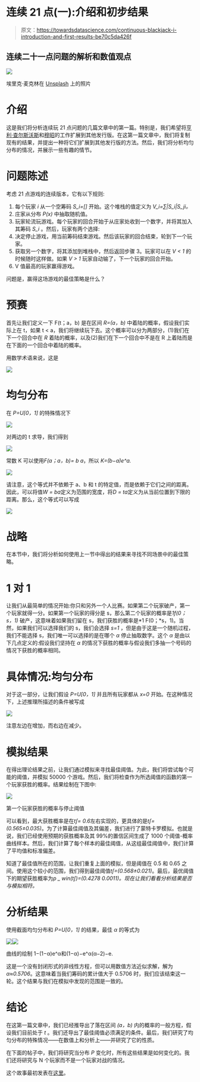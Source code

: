 # 连续 21 点(一):介绍和初步结果

> 原文：<https://towardsdatascience.com/continuous-blackjack-i-introduction-and-first-results-be70c5da426f>

## 连续二十一点问题的解析和数值观点

![](img/01528e839eed3f6a04757760d64060ae.png)

埃里克·麦克林在 [Unsplash](https://unsplash.com?utm_source=medium&utm_medium=referral) 上的照片

# 介绍

这是我们将分析连续玩 21 点问题的几篇文章中的第一篇。特别是，我们希望将[亨利·查尔斯沃斯](http://myblog.henrycharlesworth.com/continuous-blackjack)和[穆昭](https://arxiv.org/pdf/2011.10315.pdf)的工作扩展到其他发行版。在这第一篇文章中，我们将复制现有的结果，并提出一种将它们扩展到其他发行版的方法。然后，我们将分析均匀分布的情况，并展示一些有趣的情节。

# 问题陈述

考虑 21 点游戏的连续版本，它有以下规则:

1.  每个玩家 *i* 从一个空筹码 *S_i=[]* 开始。这个堆栈的值定义为 *V_i=∑|S_i|S_ji。*
2.  庄家从分布 *P(x)* 中抽取随机值。
3.  玩家轮流玩游戏。每个玩家的回合开始于从庄家处收到一个数字，并将其加入其筹码 *S_i* 。然后，玩家有两个选择:
4.  决定停止游戏，用当前筹码结束游戏。然后该玩家的回合结束，轮到下一个玩家。
5.  获取另一个数字，将其添加到堆栈中，然后返回步骤 3。玩家可以在 *V < 1* 的时候随时这样做。如果 *V > 1* 玩家自动输了，下一个玩家的回合开始。
6.  V 值最高的玩家赢得游戏。

问题是，赢得这场游戏的最佳策略是什么？

# 预赛

首先让我们定义一下 F(t；a，b) 是在区间 *R=(a，b)* 中着陆的概率，假设我们实际上在 t，如果 t < a，我们将继续玩下去。这个概率可以分为两部分，(1)我们在下一个回合中在 *R* 着陆的概率，以及(2)我们在下一个回合中不是在 R 上着陆而是在下面的一个回合中着陆的概率。

用数学术语来说，这是

![](img/8e2475dac6b69553a3b67e6510264629.png)

# 均匀分布

在 *P=U[0，1]* 的特殊情况下

![](img/6050b42dfd4e2da6feaf44711b8268ce.png)

对两边的 t 求导，我们得到

![](img/adeba598b1652b5c6a7caebe4637be25.png)

常数 K 可以使用*F(a；a，b)= b a*，所以 *K=(b−a)e^a.*

![](img/4f4deb40440b6f9360f92be836672128.png)

请注意，这个等式并不依赖于 a、b 和 t 的特定值，而是依赖于它们之间的距离。因此，可以将值*W = ba*定义为范围的宽度，将*D = ta*定义为从当前位置到下限的距离。那么，这个等式可以写成

![](img/798649b18fb1471856cf5da11f62ed6d.png)

# 战略

在本节中，我们将分析如何使用上一节中得出的结果来寻找不同场景中的最佳策略。

# 1 对 1

让我们从最简单的情况开始:你只和另外一个人比赛。如果第二个玩家破产，第一个玩家就得一分。如果第一个玩家的得分是 s，那么第二个玩家的概率是*1f(0；s，1)* 破产，这意味着如果我们留在 s，我们获胜的概率是*1 F(0；*s，1)。当然，如果我们可以选择我们的 s，我们会选择 *s=1* ，但是由于这是一个随机过程，我们不能选择 s，我们唯一可以选择的是在哪个 *α* 停止抽取数字。这个 *α* 是由以下几点定义的:假设我们坚持在 *α* 的情况下获胜的概率与假设我们多抽一个号码的情况下获胜的概率相同。

# 具体情况:均匀分布

对于这一部分，让我们假设 *P=U[0，1]* 并且所有玩家都从 *x=0* 开始。在这种情况下，上述推理所描述的条件被写成

![](img/612303aa11787d1cdfb8773d8b57989d.png)

注意左边在增加，而右边在减少。

# 模拟结果

在得出理论结果之前，让我们通过模拟来寻找最佳阈值。为此，我们将尝试每个可能的阈值，并模拟 50000 个游戏。然后，我们将检查作为所选阈值的函数的第一个玩家获胜的概率。结果绘制在下图中:

![](img/302f80b2e83c169cea03bdd9fdfa0aa8.png)

第一个玩家获胜的概率与停止阈值

可以看到，最大获胜概率是在*t∫= 0.6*左右实现的，更具体的是*t∫=(0.565±0.035)*。为了计算最佳阈值及其偏差，我们进行了蒙特卡罗模拟。也就是说，我们已经使用预期的获胜概率及其 99%的置信区间生成了 1000 个阈值-概率曲线样本。然后，我们计算了每个样本的最佳阈值，从这组最佳阈值中，我们计算了平均值和标准偏差。

知道了最佳值所在的范围，让我们重复上面的模拟，但是阈值在 0.5 和 0.65 之间。使用这个较小的范围，我们得到最佳阈值*t∫=(0.568±0.021)*。最后，最优阈值下的期望获胜概率为*p _ win(t∫)=(0.4278 0.0011)。现在让我们看看分析结果是否与模拟相符。*

# 分析结果

使用截面均匀分布和 *P=U[0，1]* 的结果，最佳 *α* 的等式为

![](img/af95780ee6cad154633730c838c55924.png)![](img/d633c6a9f2c7499500b804a8d717f5bb.png)

曲线的绘制 1−(1−α)e^α和(1−α)−e^α(α−2)−e.

这是一个没有封闭形式的非线性方程，但可以用数值方法近似求解，解为*α≈0.5706*。这意味着当我们筹码的累计值大于 0.5706 时，我们应该结束这一轮。这个结果与我们在模拟中发现的范围是一致的。

# 结论

在这第一篇文章中，我们已经推导出了落在区间 *(a，b)* 内的概率的一般方程，假设我们目前处于 *t* 。我们还导出了最佳阈值必须满足的条件。最后，我们研究了均匀分布的特殊情况——在数值上和分析上——并研究了它的性质。

在下面的帖子中，我们将研究当分布 *P* 变化时，所有这些结果是如何变化的。我们还将研究与 N 个玩家而不是一个玩家对战的情况。

这个故事最初发表在[这里](https://www.amolas.dev/posts/continuous-blackjack-i/)。